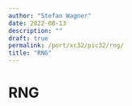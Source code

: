 ```yaml
---
author: "Stefan Wagner"
date: 2022-08-13
description: ""
draft: true
permalink: /port/xc32/pic32/rng/
title: "RNG"
---
```


# RNG
